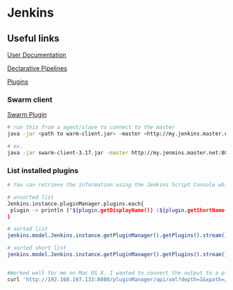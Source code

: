 # Jenkins

## Useful links

[User Documentation](https://jenkins.io/doc/)

[Declarative Pipelines](https://jenkins.io/doc/book/pipeline/syntax/)

[Plugins](https://plugins.jenkins.io/)

### Swarm client

[Swarm Plugin](https://wiki.jenkins.io/display/JENKINS/Swarm+Plugin)

 ```bash
 # run this from a agent/slave to connect to the master
java -jar <path to warm-client.jar> -master <http://my.jenkins.master.net>

# ex.
java -jar swarm-client-3.17.jar -master http://my.jenmins.master.net:8080

 ```

### List installed plugins

 ```bash
# You can retrieve the information using the Jenkins Script Console which is accessible by visiting http://<jenkins-url>/script. (Given that you are logged in and have the required permissions).

# unsorted list
 Jenkins.instance.pluginManager.plugins.each{
  plugin -> println ("${plugin.getDisplayName()} (${plugin.getShortName()}): ${plugin.getVersion()}")
}

# sorted list
jenkins.model.Jenkins.instance.getPluginManager().getPlugins().stream().sorted().each { println "${it.getShortName()} | ${it.getVersion()} | ${it.getDisplayName()}" }

# sorted short list
jenkins.model.Jenkins.instance.getPluginManager().getPlugins().stream().sorted().each { println "${it.getShortName()}:${it.getVersion()}" }


#Worked well for me on Mac OS X. I wanted to convert the output to a plain text list, so used some Perl regex to strip the tags
curl 'http://192.168.197.133:8080/pluginManager/api/xml?depth=1&xpath=/*/*/shortName|/*/*/version&wrapper=plugins' | perl -pe 's/.*?<shortName>([\w-]+).*?<version>([^<]+)()(<\/\w+>)+/\1 \2\n/g'

 ```
